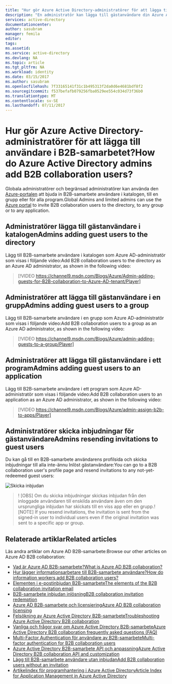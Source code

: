 ```yaml
---
title: "Hur gör Azure Active Directory-administratörer för att lägga till användare i B2B-samarbetet? | Microsoft Docs"
description: "En administratör kan lägga till gästanvändare din Azure AD från en organisation med hjälp av Azure Active Directory B2B-samarbete."
services: active-directory
documentationcenter: 
author: sasubram
manager: femila
editor: 
tags: 
ms.assetid: 
ms.service: active-directory
ms.devlang: NA
ms.topic: article
ms.tgt_pltfrm: NA
ms.workload: identity
ms.date: 03/15/2017
ms.author: sasubram
ms.openlocfilehash: 7f33165141f31c1b495313f2da0d6e4681bdf8f2
ms.sourcegitcommit: f537befafb079256fba0529ee554c034d73f36b0
ms.translationtype: MT
ms.contentlocale: sv-SE
ms.lasthandoff: 07/11/2017
---
```

# <a name="how-do-azure-active-directory-admins-add-b2b-collaboration-users"></a><span data-ttu-id="283db-104">Hur gör Azure Active Directory-administratörer för att lägga till användare i B2B-samarbetet?</span><span class="sxs-lookup"><span data-stu-id="283db-104">How do Azure Active Directory admins add B2B collaboration users?</span></span>

<span data-ttu-id="283db-105">Globala administratörer och begränsad administratörer kan använda den [Azure-portalen](https://portal.azure.com) att bjuda in B2B-samarbete användare i katalogen, till en grupp eller för alla program.</span><span class="sxs-lookup"><span data-stu-id="283db-105">Global Admins and limited admins can use the [Azure portal](https://portal.azure.com) to invite B2B collaboration users to the directory, to any group or to any application.</span></span>

## <a name="admins-adding-guest-users-to-the-directory"></a><span data-ttu-id="283db-106">Administratörer lägga till gästanvändare i katalogen</span><span class="sxs-lookup"><span data-stu-id="283db-106">Admins adding guest users to the directory</span></span>
<span data-ttu-id="283db-107">Lägg till B2B-samarbete användare i katalogen som Azure AD-administratör som visas i följande video:</span><span class="sxs-lookup"><span data-stu-id="283db-107">Add B2B collaboration users to the directory as an Azure AD administrator, as shown in the following video:</span></span>

>[!VIDEO https://channel9.msdn.com/Blogs/Azure/Admin-adding-guests-for-B2B-collaboration-to-Azure-AD-tenant/Player]


## <a name="admins-adding-guest-users-to-a-group"></a><span data-ttu-id="283db-108">Administratörer att lägga till gästanvändare i en grupp</span><span class="sxs-lookup"><span data-stu-id="283db-108">Admins adding guest users to a group</span></span>
<span data-ttu-id="283db-109">Lägg till B2B-samarbete användare i en grupp som Azure AD-administratör som visas i följande video:</span><span class="sxs-lookup"><span data-stu-id="283db-109">Add B2B collaboration users to a group as an Azure AD administrator, as shown in the following video:</span></span>

>[!VIDEO https://channel9.msdn.com/Blogs/Azure/admin-adding-guests-to-a-group/Player]


## <a name="admins-adding-guest-users-to-an-application"></a><span data-ttu-id="283db-110">Administratörer att lägga till gästanvändare i ett program</span><span class="sxs-lookup"><span data-stu-id="283db-110">Admins adding guest users to an application</span></span>

<span data-ttu-id="283db-111">Lägg till B2B-samarbete användare i ett program som Azure AD-administratör som visas i följande video:</span><span class="sxs-lookup"><span data-stu-id="283db-111">Add B2B collaboration users to an application as an Azure AD administrator, as shown in the following video:</span></span>

>[!VIDEO https://channel9.msdn.com/Blogs/Azure/admin-assign-b2b-to-apps/Player]

## <a name="admins-resending-invitations-to-guest-users"></a><span data-ttu-id="283db-112">Administratörer skicka inbjudningar för gästanvändare</span><span class="sxs-lookup"><span data-stu-id="283db-112">Admins resending invitations to guest users</span></span>
<span data-ttu-id="283db-113">Du kan gå till en B2B-samarbete användarens profilsida och skicka inbjudningar till alla inte-ännu Inlöst gästanvändare:</span><span class="sxs-lookup"><span data-stu-id="283db-113">You can go to a B2B collaboration user's profile page and resend invitations to any not-yet-redeemed guest users:</span></span>

![Skicka inbjudan](./media/active-directory-b2b-admin-add-users/resend-invitation.png)

> <span data-ttu-id="283db-115">! [OBS] Om du skicka inbjudningar skickas inbjudan från den inloggade användaren till enskilda användare även om den ursprungliga inbjudan har skickats till en viss app eller en grupp.</span><span class="sxs-lookup"><span data-stu-id="283db-115">![NOTE] If you resend invitations, the invitation is sent from the signed-in user to individual users even if the original invitation was sent to a specific app or group.</span></span>


## <a name="related-articles"></a><span data-ttu-id="283db-116">Relaterade artiklar</span><span class="sxs-lookup"><span data-stu-id="283db-116">Related articles</span></span>

<span data-ttu-id="283db-117">Läs andra artiklar om Azure AD B2B-samarbete:</span><span class="sxs-lookup"><span data-stu-id="283db-117">Browse our other articles on Azure AD B2B collaboration:</span></span>

* [<span data-ttu-id="283db-118">Vad är Azure AD B2B-samarbete?</span><span class="sxs-lookup"><span data-stu-id="283db-118">What is Azure AD B2B collaboration?</span></span>](active-directory-b2b-what-is-azure-ad-b2b.md)
* [<span data-ttu-id="283db-119">Hur lägger informationsarbetare till B2B-samarbete användare?</span><span class="sxs-lookup"><span data-stu-id="283db-119">How do information workers add B2B collaboration users?</span></span>](active-directory-b2b-iw-add-users.md)
* [<span data-ttu-id="283db-120">Elementen i e-postinbjudan B2B-samarbete</span><span class="sxs-lookup"><span data-stu-id="283db-120">The elements of the B2B collaboration invitation email</span></span>](active-directory-b2b-invitation-email.md)
* [<span data-ttu-id="283db-121">B2B-samarbete inbjudan inlösning</span><span class="sxs-lookup"><span data-stu-id="283db-121">B2B collaboration invitation redemption</span></span>](active-directory-b2b-redemption-experience.md)
* [<span data-ttu-id="283db-122">Azure AD B2B-samarbete och licensiering</span><span class="sxs-lookup"><span data-stu-id="283db-122">Azure AD B2B collaboration licensing</span></span>](active-directory-b2b-licensing.md)
* [<span data-ttu-id="283db-123">Felsökning av Azure Active Directory B2B-samarbete</span><span class="sxs-lookup"><span data-stu-id="283db-123">Troubleshooting Azure Active Directory B2B collaboration</span></span>](active-directory-b2b-troubleshooting.md)
* [<span data-ttu-id="283db-124">Vanliga och frågor svar om Azure Active Directory B2B-samarbete</span><span class="sxs-lookup"><span data-stu-id="283db-124">Azure Active Directory B2B collaboration frequently asked questions (FAQ)</span></span>](active-directory-b2b-faq.md)
* [<span data-ttu-id="283db-125">Multi-Factor Authentication för användare av B2B-samarbete</span><span class="sxs-lookup"><span data-stu-id="283db-125">Multi-factor authentication for B2B collaboration users</span></span>](active-directory-b2b-mfa-instructions.md)
* [<span data-ttu-id="283db-126">Azure Active Directory B2B-samarbete API och anpassning</span><span class="sxs-lookup"><span data-stu-id="283db-126">Azure Active Directory B2B collaboration API and customization</span></span>](active-directory-b2b-api.md)
* [<span data-ttu-id="283db-127">Lägg till B2B-samarbete användare utan inbjudan</span><span class="sxs-lookup"><span data-stu-id="283db-127">Add B2B collaboration users without an invitation</span></span>](active-directory-b2b-add-user-without-invite.md)
* [<span data-ttu-id="283db-128">Artikelindex för programhantering i Azure Active Directory</span><span class="sxs-lookup"><span data-stu-id="283db-128">Article Index for Application Management in Azure Active Directory</span></span>](active-directory-apps-index.md)
